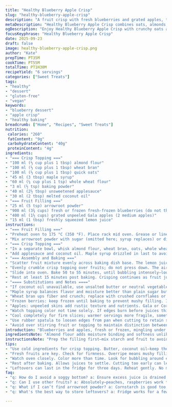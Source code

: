 ```yaml
---
title: "Healthy Blueberry Apple Crisp"
slug: "healthy-blueberry-apple-crisp"
description: "A fruit crisp with fresh blueberries and grated apples, topped with a crunchy oat-almond topping. Uses wheat bran for extra fiber, maple syrup replaces some sugar, and ground flaxseed adds healthy fats. Apples unpeeled, skin holds nutrients, keeps texture intact. Bake until juices bubble thickly, topping golden brown with crunchy edges. No eggs, lactose, or tree nuts beyond ground almonds. Adaptable. Substitute oats for gluten-free flakes, coconut oil for butter. Timing cues rely on color and sounds more than minutes. Texture play: soft fruit base, crisp topping. Practical tweaks for better shelf life and handling frozen berries."
metaDescription: "Healthy Blueberry Apple Crisp combines oats, almonds, and fruits for a fiber-rich dessert. Satisfy cravings with this nutritious recipe."
ogDescription: "Enjoy Healthy Blueberry Apple Crisp with crunchy oats and juicy fruits. A wholesome dessert recipe that's adaptable and full of flavor."
focusKeyphrase: "Healthy Blueberry Apple Crisp"
date: 2025-09-23
draft: false
image: healthy-blueberry-apple-crisp.png
author: "Kate"
prepTime: PT35M
cookTime: PT55M
totalTime: PT1H30M
recipeYield: "6 servings"
categories: ["Sweet Treats"]
tags:
- "healthy"
- "dessert"
- "gluten-free"
- "vegan"
keywords:
- "blueberry dessert"
- "apple crisp"
- "healthy baking"
breadcrumb: ["Home", "Recipes", "Sweet Treats"]
nutrition: 
 calories: "260"
 fatContent: "9g"
 carbohydrateContent: "40g"
 proteinContent: "4g"
ingredients:
- "=== Crisp Topping ==="
- "100 ml (⅓ cup plus 1 tbsp) almond flour"
- "100 ml (⅓ cup plus 1 tbsp) wheat bran"
- "100 ml (⅓ cup plus 1 tbsp) quick oats"
- "45 ml (3 tbsp) maple syrup"
- "60 ml (¼ cup plus 1 tsp) whole wheat flour"
- "3 ml (½ tsp) baking powder"
- "40 ml (2½ tbsp) unsweetened applesauce"
- "30 ml (2 tbsp) melted coconut oil"
- "=== Fruit Filling ==="
- "25 ml (5 tsp) arrowroot powder"
- "900 ml (3¾ cups) fresh or frozen fresh-frozen blueberries (do not thaw)"
- "400 ml (1½ cups) grated unpeeled Gala apples (2 medium apples)"
- "15 ml (1 tbsp) freshly squeezed lemon juice"
instructions:
- "=== Fruit Filling ==="
- "Preheat oven to 175 °C (350 °F). Place rack mid oven. Grease or line a 20 cm (8 in) square baking dish, about 2 liters capacity."
- "Mix arrowroot powder with sugar (omitted here; syrup replaces) or directly with fruit juices to avoid clumps. Toss frozen blueberries and grated apples in lemon juice to prevent browning and add acidity that balances natural sweetness."
- "=== Crisp Topping ==="
- "In a separate bowl, whisk almond flour, wheat bran, oats, whole wheat flour, baking powder to combine dry evenly. Avoid lumps — sifting optional but not mandatory here."
- "Add applesauce and coconut oil. Maple syrup drizzled in last to avoid clumping. Stir with fork or spatula just enough to crumbly moisten—all dry coated but not saturated. Over mixing= dense crust."
- "=== Assembly and Baking ==="
- "Scatter fruit mixture evenly across baking dish base. The lemon juice may settle; discard excess liquid if more than 2 tbsp to avoid sogginess."
- "Evenly crumble crisp topping over fruits; do not press down. The air pockets in crumb create texture contrast when baked."
- "Slide into oven. Bake 50 to 55 minutes, until bubbling intensely—look for thick juices seeping at edges with golden-brown topping rising slightly, dry and toasted to touch."
- "Rest at least 15 minutes post baking. Crisping continues as fruit juices thicken and cool. Serve warm, with or without a dollop of dairy-free yogurt or coconut cream."
- "==== Substitutions and Notes ===="
- "If coconut oil unavailable, use unsalted butter or neutral vegetable oil. Texture will differ slightly — coconut oil gives distinct fragility."
- "Maple syrup balances flavor and moisture better than plain sugar but can swap with brown sugar or honey if not vegan. Adjust baking times marginally if switching liquid sweeteners."
- "Wheat bran ups fiber and crunch; replace with crushed cornflakes or gluten-free bran alternative for allergy or preference. Avoid instant oats here; quick oats break down too much."
- "Frozen berries: keep frozen until baking to prevent mushy filling. If thawing, drain excess liquid thoroughly."
- "Apples: unpeeled skins add rustic texture and nutrients. Gala or Cortland preferred for sweetness and minimal oxidation; granny smith works but adds tartness."
- "Watch topping color not time solely. If edges burn before juices thicken, loosely tent foil to prevent over-browning."
- "Cool completely for firm slices; warmer servings more fragile, sometimes watery."
- "Use rubber spatula to loosen edges from pan when cutting to retain shape."
- "Avoid over stirring fruit or topping to maintain distinction between soft and crisp layers."
introduction: "Blueberries and apples, fresh or frozen, mingling under a crunchy layer with oaty, nutty aroma. The key? Controlled moisture, tender fruit not puréed. No eggs or lactose here; compote and oil carry moisture. The baking? Watch bubbling juices and topping color over the clock. Smells shift from raw fruit to caramelized sugar, coconut whispers mingle in the crust. Texture contrast rules: tender, juicy fruit below, crisp and crumbly topping—lightly toasted, resiliency from bran and almond flour. Tips to stop soggy bottoms, keep crust crisp. No shortcut sugar overload; syrup, fresh fruit sweetness, and bran correction balance. Handle frozen berries smart—do not thaw, straight from freezer to pan. Simple, forgiving, better at room temperature after cooling — don’t rush. Slice with spatula, keep shape. Crisp is rustic, imperfect edges, satisfying break of sweet and tart. Good to know, do it right once."
ingredientsNote: "Almond flour adds moisture binding and softness unlike ground almonds that are grainier; beneficial here for crumb cohesion. Wheat bran brings fiber and crunch, switching out some oats to cut mushiness risk. Quick oats chosen for speed but limit quantity to avoid gluey texture; more oats equals denser topping. Whole wheat flour provides structure and nuttiness; use unbleached for natural flavor and color. Baking powder is minimal to introduce lift, keep topping airy yet crisp. Applesauce replaces eggs or extra butter; moisturizes without greasiness, binds oat mixtures nicely, and reduces added fat—plus, brings subtle apple sweetness. Coconut oil chosen for its stable fats and melt-down behavior; butter ok for flavor but watch for browning speed. Maple syrup replaces refined sugar for depth and caramel undertones; it’s wet so quantity adjusted down accordingly. Arrowroot powder thickens filling with clear gel, better than cornstarch for glossy bubbly fruit. Blueberries fresh or wild frozen do best when added directly from freezer—prevents excessive leaking of juices and retains shape. Grated apples with skins add fiber and natural pectin, assisting filling structure and texture contrast. Lemon juice balances fruit sweetness and prevents oxidative browning on apples. Alternatives exist: gluten-free flours for wheat, vegan butter for coconut or butter allergies, agave or date syrup for maple, tapioca for arrowroot as thickener—adjust liquid balance as needed."
instructionsNote: "Prep the filling first—mix starch and fruit to avoid lumps. Toss lightly so fruit isn’t bruised excessively—moisture controls texture crucial here. Always use fresh lemon juice; bottled flavor often off. The topping is like assembling sand-like crumbs—moist but crumbly; overmixing equals dense, pasty topping, losing crispness. Melt coconut oil gently, cool before mixing—hot oil starts cooking dry ingredients prematurely. Use gentle folding motions, not vigorous mixing. Spread fruit evenly—excess moisture removed if pooling prevents soggy base. Crumble topping loosely; dense pressing kills the air pockets critical to texture. Set timer but don’t solely rely on it; look for bubbling fruit juices seen through topping and golden color with crispy edges—sound clicking, slight crackling from oat toasting audible. Remove if edges darken rapidly; foil tenting saves while fruit finishes cooking. Resting after baking avoids cutting runny slices, fruit juices thicken when cooled and topping firms up subtly. Cool on wire rack to avoid condensation under pan. Use plastic or silicone spatula for portioning; knife tends to crush the structure. Reheat gently before serving if cold: oven or skillet, no microwave to retain crispness. Leftovers safe for 3 days refrigerated, reheat before serving to regain texture."
tips:
- "Use cold ingredients for crisp topping. Butter, coconut oil—keep them cool. Avoid melting before mixing. Texture matters. Less runny, stays crumbly."
- "Fresh fruits are key. Check for firmness. Overripe means mushy filling. Frozen berries work; just don't thaw. Keep them frozen until slotting in."
- "Watch oven closely. Color more than time. Look for bubbling around edges. Smell the caramelization of sugars. Burnt topping? Tent with foil."
- "Rest after baking. Allows juices to settle. Cutting too early can lead to mushiness. Patience pays—wait 15 minutes at least."
- "Leftovers can last in the fridge for three days. Reheat gently. No microwave. Oven or skillet keeps the crisp. Avoid sogginess."
faq:
- "q: How do I avoid a soggy bottom? a: Ensure excess juice is drained from fruits. Don't press topping down; keep air pockets for crisp texture."
- "q: Can I use other fruits? a: Absolutely—peaches, raspberries work too. Just match sweetness levels. Adjust moisture as needed to balance."
- "q: What if I can’t find arrowroot powder? a: Cornstarch is good too. Remember, adjust liquids for thickening—arrowroot gives glossy finish though."
- "q: What's the best way to store leftovers? a: Fridge works for a few days. Seal well. For longer, freeze portions; reheat in oven for best results."

---
```

